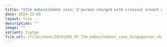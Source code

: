 ```yaml
---
title: "$72m embezzlement case: S’porean charged with criminal breach of trust"
date: 2024-12-05
layout: file
description: ""
image: ""
variant: tiptap
file_url: /files/news/20241205_ST_72m_embezzlement_case_Singaporean_charged_with_cbt.pdf
---
```


